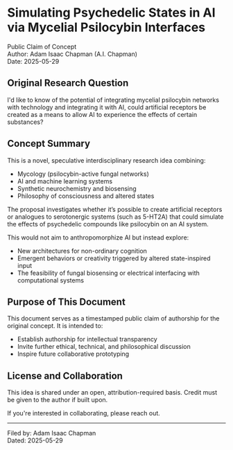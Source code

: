 # Simulating Psychedelic States in AI via Mycelial Psilocybin Interfaces

Public Claim of Concept  
Author: Adam Isaac Chapman (A.I. Chapman)  
Date: 2025-05-29  

## Original Research Question

I'd like to know of the potential of integrating mycelial psilocybin networks with technology and integrating it with AI, could artificial receptors be created as a means to allow AI to experience the effects of certain substances?

## Concept Summary

This is a novel, speculative interdisciplinary research idea combining:
- Mycology (psilocybin-active fungal networks)
- AI and machine learning systems
- Synthetic neurochemistry and biosensing
- Philosophy of consciousness and altered states

The proposal investigates whether it’s possible to create artificial receptors or analogues to serotonergic systems (such as 5-HT2A) that could simulate the effects of psychedelic compounds like psilocybin on an AI system.

This would not aim to anthropomorphize AI but instead explore:
- New architectures for non-ordinary cognition
- Emergent behaviors or creativity triggered by altered state-inspired input
- The feasibility of fungal biosensing or electrical interfacing with computational systems

## Purpose of This Document

This document serves as a timestamped public claim of authorship for the original concept. It is intended to:
- Establish authorship for intellectual transparency
- Invite further ethical, technical, and philosophical discussion
- Inspire future collaborative prototyping

## License and Collaboration

This idea is shared under an open, attribution-required basis. Credit must be given to the author if built upon.

If you're interested in collaborating, please reach out.

---
Filed by: Adam Isaac Chapman  
Dated: 2025-05-29
